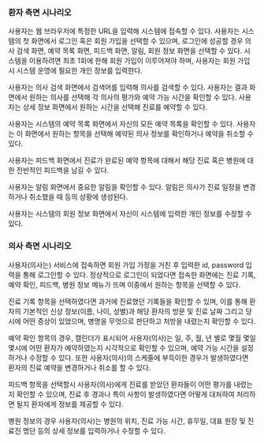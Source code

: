 ### 환자 측면 시나리오
사용자는 웹 브라우저에 특정한 URL을 입력해 시스템에 접속할 수 있다. 사용자는 시스템의 첫 화면에서 로그인 혹은 회원 가입을 선택할 수 있으며, 로그인에 성공할 경우 의사 검색 화면, 예약 목록 화면, 피드백 화면, 알림, 회원 정보 화면을 선택할 수 있다. 시스템을 이용하려면 최초 1회에 한해 회원 가입이 이루어져야 하며, 사용자는 회원 가입 시 시스템 운영에 필요한 개인 정보를 입력한다.

사용자는 의사 검색 화면에서 검색어를 입력해 의사를 검색할 수 있다. 사용자는 결과 화면에서 원하는 의사를 선택해 각 의사의 평가와 예약 가능 시간을 확인할 수 있다. 사용자는 상세 정보 화면에서 원하는 시간을 선택해 진료를 예약할 수 있다.

사용자는 시스템의 예약 목록 화면에서 자신의 모든 예약 목록을 확인할 수 있다. 사용자는 이 화면에서 원하는 항목을 선택해 예약된 의사 정보를 확인하거나 예약을 취소할 수 있다.

사용자는 피드백 화면에서 진료가 완료된 예약 항목에 대해서 해당 진료 혹은 병원에 대한 전반적인 피드백을 남길 수 있다.

사용자는 알림 화면에서 중요한 알림을 확인할 수 있다. 알림은 의사가 진료 일정을 변경하거나 취소했을 때 등의 상황에 생성된다.

사용자는 시스템의 회원 정보 화면에서 자신이 시스템에 입력한 개인 정보를 수정할 수 있다.

### 의사 측면 시나리오
사용자(의사는) 서비스에 접속하면 회원 가입 가정을 거친 후 입력한 id, password 입력을 통해 로그인할 수 있다. 
정상적으로 로그인이 되었다면 접속한 화면에는 진료 기록, 예약 확인, 피드백, 병원 정보 메뉴가 뜨며 이중에서 원하는 항목을 
선택할 수 있다.

진료 기록 항목을 선택하였다면 과거에 진료했던 기록들을 확인할 수 있며, 이를 통해 환자의 기본적인 신상 정보(이름, 나이, 성별)과 
해당 환자의 방문 및 진료 날짜 그리고 당시에 어떤 증상이 있었으며, 병명을 무엇으로 판단하고 처방을 내렸는지 확인할 수 있다.

예약 확인 항목의 경우, 캘린더가 표시되어 사용자(의사)는 일, 주, 월, 년 별로 몇월 몇일 몇시에 어떤 환자가 예약하였는지 시각적으로 확인할
수 있으며, 예약 가능 시간을 설정하거나 수정할 수 있다. 또한 사용자(의사)의 스케줄에 부득이한 경우가 발생하였다면 환자의 진료 예약을 
변경하거나 취소를 할 수 있다. 

피드백 항목을 선택할시 사용자(의사)에게 진료를 받았던 환자들이 어떤 평가를 내렸는지 확인할 수 있으며, 진료 후 경과나 특이 사항이
발생하였다면 어떻게 대처하여 처리하면 될지 환자에게 정보를 제공할 수 있다.

병원 정보의 경우 사용자(의사)는 병원의 위치, 진료 가능 시간, 휴무일, 대표 원장 및 진료진 명단 등의 상세 정보를 입력하거나 
수정할 수 있다.
